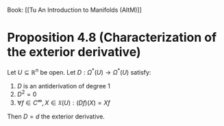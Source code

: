Book: [[Tu An Introduction to Manifolds (AItM)]]
# Proposition 4.8 (Characterization of the exterior derivative)
Let $U\subseteq \mathbb{R}^{n}$ be open.
Let $D:\Omega ^*(U)\to \Omega ^*(U)$ satisfy:
1. $D$ is an antiderivation of degree $1$
2. $D^{2}=0$
3. $\forall f\in C^{\infty},X\in \mathfrak{X}(U):(Df)(X)=Xf$

Then $D=d$ the exterior derivative.